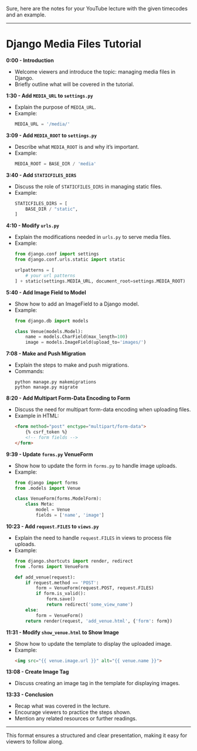 Sure, here are the notes for your YouTube lecture with the given timecodes and an example.

---

# Django Media Files Tutorial

**0:00 - Introduction**
- Welcome viewers and introduce the topic: managing media files in Django.
- Briefly outline what will be covered in the tutorial.

**1:30 - Add `MEDIA_URL` to `settings.py`**
- Explain the purpose of `MEDIA_URL`.
- Example: 
  ```python
  MEDIA_URL = '/media/'
  ```

**3:09 - Add `MEDIA_ROOT` to `settings.py`**
- Describe what `MEDIA_ROOT` is and why it’s important.
- Example:
  ```python
  MEDIA_ROOT = BASE_DIR / 'media'
  ```

**3:40 - Add `STATICFILES_DIRS`**
- Discuss the role of `STATICFILES_DIRS` in managing static files.
- Example:
  ```python
  STATICFILES_DIRS = [
      BASE_DIR / "static",
  ]
  ```

**4:10 - Modify `urls.py`**
- Explain the modifications needed in `urls.py` to serve media files.
- Example:
  ```python
  from django.conf import settings
  from django.conf.urls.static import static

  urlpatterns = [
      # your url patterns
  ] + static(settings.MEDIA_URL, document_root=settings.MEDIA_ROOT)
  ```

**5:40 - Add Image Field to Model**
- Show how to add an ImageField to a Django model.
- Example:
  ```python
  from django.db import models

  class Venue(models.Model):
      name = models.CharField(max_length=100)
      image = models.ImageField(upload_to='images/')
  ```

**7:08 - Make and Push Migration**
- Explain the steps to make and push migrations.
- Commands:
  ```
  python manage.py makemigrations
  python manage.py migrate
  ```

**8:20 - Add Multipart Form-Data Encoding to Form**
- Discuss the need for multipart form-data encoding when uploading files.
- Example in HTML:
  ```html
  <form method="post" enctype="multipart/form-data">
      {% csrf_token %}
      <!-- form fields -->
  </form>
  ```

**9:39 - Update `forms.py` VenueForm**
- Show how to update the form in `forms.py` to handle image uploads.
- Example:
  ```python
  from django import forms
  from .models import Venue

  class VenueForm(forms.ModelForm):
      class Meta:
          model = Venue
          fields = ['name', 'image']
  ```

**10:23 - Add `request.FILES` to `views.py`**
- Explain the need to handle `request.FILES` in views to process file uploads.
- Example:
  ```python
  from django.shortcuts import render, redirect
  from .forms import VenueForm

  def add_venue(request):
      if request.method == 'POST':
          form = VenueForm(request.POST, request.FILES)
          if form.is_valid():
              form.save()
              return redirect('some_view_name')
      else:
          form = VenueForm()
      return render(request, 'add_venue.html', {'form': form})
  ```

**11:31 - Modify `show_venue.html` to Show Image**
- Show how to update the template to display the uploaded image.
- Example:
  ```html
  <img src="{{ venue.image.url }}" alt="{{ venue.name }}">
  ```

**13:08 - Create Image Tag**
- Discuss creating an image tag in the template for displaying images.

**13:33 - Conclusion**
- Recap what was covered in the lecture.
- Encourage viewers to practice the steps shown.
- Mention any related resources or further readings.

---

This format ensures a structured and clear presentation, making it easy for viewers to follow along.
